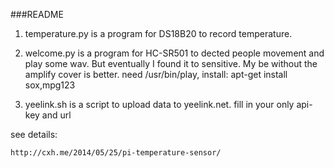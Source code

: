 ###README

1. temperature.py is a program for DS18B20 to record temperature.

2. welcome.py is a program for HC-SR501 to dected people movement and play some wav. But eventually I found it to sensitive. My be without the amplify cover is better. need /usr/bin/play, install: apt-get install sox,mpg123

3. yeelink.sh is a script to upload data to yeelink.net. fill in your only api-key and url

see details:

    http://cxh.me/2014/05/25/pi-temperature-sensor/
